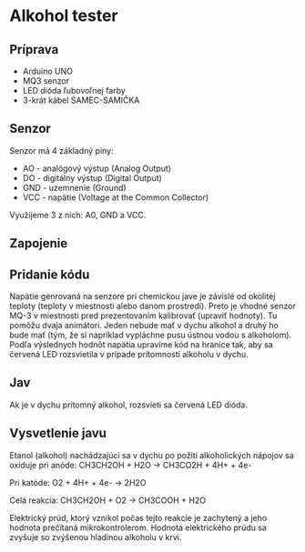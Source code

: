 # Alkohol tester

## Príprava
- Arduino UNO
- MQ3 senzor
- LED dióda ľubovoľnej farby
- 3-krát kábel SAMEC-SAMIČKA

## Senzor
Senzor má 4 základný piny:
- AO - analógový výstup (Analog Output)
- DO - digitálny výstup (Digital Output)
- GND - uzemnenie (Ground)
- VCC - napätie (Voltage at the Common Collector)

Využijeme 3 z nich: A0, GND a VCC.

## Zapojenie

## Pridanie kódu
Napätie genrovaná na senzore pri chemickou jave je závislé od okolitej teploty (teploty v miestnosti alebo danom prostredí). 
Preto je vhodné senzor MQ-3 v miestnosti pred prezentovaním kalibrovať (upraviť hodnoty).
Tu pomôžu dvaja animátori. Jeden nebude mať v dychu alkohol a druhý ho bude mať (tým, že si napríklad vypláchne pusu ústnou vodou s alkoholom).
Podľa výslednych hodnôt napätia upravíme kód na hranice tak, aby sa červená LED rozsvietila v prípade prítomnosti alkoholu v dychu.

## Jav
Ak je v dychu prítomný alkohol, rozsvieti sa červená LED dióda.

## Vysvetlenie javu
Etanol (alkohol) nachádzajúci sa v dychu po požití alkoholických nápojov sa oxiduje pri anóde:
CH3CH2OH + H2O -> CH3CO2H + 4H+ + 4e-

Pri katóde:
O2 + 4H+ + 4e- -> 2H2O

Celá reakcia:
CH3CH2OH + O2 → CH3COOH + H2O 

Elektrický prúd, ktorý vznikol počas tejto reakcie je zachytený a jeho hodnota prečítaná mikrokontrolerom.
Hodnota elektrického prúdu sa zvyšuje so zvýšenou hladinou alkoholu v krvi.
